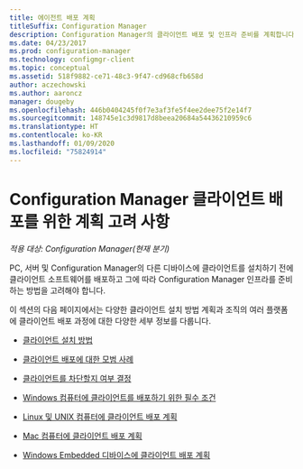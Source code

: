 ```yaml
---
title: 에이전트 배포 계획
titleSuffix: Configuration Manager
description: Configuration Manager의 클라이언트 배포 및 인프라 준비를 계획합니다.
ms.date: 04/23/2017
ms.prod: configuration-manager
ms.technology: configmgr-client
ms.topic: conceptual
ms.assetid: 518f9882-ce71-48c3-9f47-cd968cfb658d
author: aczechowski
ms.author: aaroncz
manager: dougeby
ms.openlocfilehash: 446b0404245f0f7e3af3fe5f4ee2dee75f2e14f7
ms.sourcegitcommit: 148745e1c3d9817d8beea20684a54436210959c6
ms.translationtype: HT
ms.contentlocale: ko-KR
ms.lasthandoff: 01/09/2020
ms.locfileid: "75824914"
---
```

# <a name="planning-considerations-for-deploying-clients-in-configuration-manager"></a>Configuration Manager 클라이언트 배포를 위한 계획 고려 사항

*적용 대상: Configuration Manager(현재 분기)*

PC, 서버 및 Configuration Manager의 다른 디바이스에 클라이언트를 설치하기 전에 클라이언트 소프트웨어를 배포하고 그에 따라 Configuration Manager 인프라를 준비하는 방법을 고려해야 합니다.  

 이 섹션의 다음 페이지에서는 다양한 클라이언트 설치 방법 계획과 조직의 여러 플랫폼에 클라이언트 배포 과정에 대한 다양한 세부 정보를 다룹니다.  

-   [클라이언트 설치 방법](../../../../core/clients/deploy/plan/client-installation-methods.md)  

-   [클라이언트 배포에 대한 모범 사례](../../../../core/clients/deploy/plan/best-practices-for-client-deployment.md)  

-   [클라이언트를 차단할지 여부 결정](../../../../core/clients/deploy/plan/determine-whether-to-block-clients.md)  

-   [Windows 컴퓨터에 클라이언트를 배포하기 위한 필수 조건](../../../../core/clients/deploy/prerequisites-for-deploying-clients-to-windows-computers.md)  

-   [Linux 및 UNIX 컴퓨터에 클라이언트 배포 계획](../../../../core/clients/deploy/plan/planning-for-client-deployment-to-linux-and-unix-computers.md)  

-   [Mac 컴퓨터에 클라이언트 배포 계획](../../../../core/clients/deploy/plan/planning-for-client-deployment-to-mac-computers.md)  

-   [Windows Embedded 디바이스에 클라이언트 배포 계획](../../../../core/clients/deploy/plan/planning-for-client-deployment-to-windows-embedded-devices.md)  
